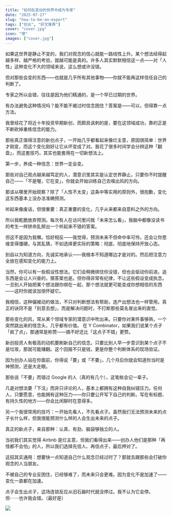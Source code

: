 ```yaml
---
title: "如何在变动的世界中成为专家"
date: "2025-07-27"
slug: "how-to-be-an-expert"
tags: ["创业", "好文推荐"]
cover: "cover.jpg"
icon: "😎"
images: ["cover.jpg"]
---
```

如果这世界是静止不变的，我们对观念的信心就能一路线性上升。某个想法经得起越多样、越严格的考验，就越可能是真的。许多人其实默默相信这一点——对「人性」这种变化不大的领域来说，这么想或许没错。



但对那些会变的东西——也就是几乎所有其他事物——你就不能再这样信任自己的判断了。



专家之所以会错，往往是因为他们精通的，是一个早已过期的世界。



有办法避免这种情况吗？能不能不被过时信念困住？答案是——可以，但得靠一点方法。



我曾经花了将近十年投资早期新创，而颇具讽刺的是，要在这领域成功，靠的正是不断砍掉重练信念的能力。



那些真正值得注意的新创点子，一开始几乎都看起来像烂主意，原因很简单：世界才刚变，而这个变化刚好让它从坏变成了对。我花了很多时间学会分辨这种「翻盘」，而这套技巧，其实也能套用在一切新想法上。



第一步，养成一种信念：世界一定会变。



那些对自己观点越来越笃定的人，潜意识里其实是认定世界静止。只要你不时提醒自己——「不是喔，它在变」，你就会开始训练自己去嗅出风的方向。



那该从哪里开始观察？除了「人性不太变」这条中等实用的原则外，很抱歉，变化这东西基本上没办法准确预测。



听起来像废话，但很重要：真正重要的变化，几乎从来都来自意料之外的方向。



所以我乾脆放弃预测。每次有人在访问里问我「未来怎么看」，我脑中都像没读书的考生一样拼命乱掰出一个听起来不错的答案。



但这不是因为我懒。恰好相反——我觉得，预测未来不但命中率可怜，还会让你思维变得僵硬。与其乱猜，不如选择更实际的策略：彻底、彻底地保持开放心态。



别自以为知道方向，先诚实地承认——我根本不知道哪边才是对的。然后把注意力全放在感知变化的能力上。



当然，你可以有一些假设性想法。它们会稍微绑住你没错，但也会驱动你前进。追东西是会让人兴奋的，猜答案也是。但你得非常有纪律，不让这些假设变成执念。
一旦别人开始把某个想法跟你绑在一起，那个想法就更可能变成你想相信的东西——这时你就该加倍怀疑它。



我相信，这种偏被动的做法，不只对判断想法有帮助，连产出想法也一样管用。真正的诀窍不是「刻意去想」，而是解决问题时，不打断那些莫名冒出来的直觉。



那些变化的风，常从某个领域专家的潜意识中吹出来。只要你对某件事够熟，一个突然跳出来的怪念头，几乎都有价值。
在 Y Combinator，如果我们说某个点子「疯了点」，那通常是称赞——搞不好还比「这点子不错」更赞。



新创投资人有极高的动机要刷新自己的信念。只要比别人早一步意识到某个点子不是垃圾，那就可能赚翻。这个回报不只是钱，更是你整个判断体系的现场验证。



因为创办人站在你面前，你得说「要」或「不要」，几个月后你就会知道你当时是神预测，还是大走眼。



那些说「不要」而错过 Google 的人（真的有几个），这笔帐会记一辈子。



凡是对想法要「下注」而非只评论的人，基本上都拥有这种自我纠错压力。任何人，只要愿意，也能拥有这种压力——你只要公开写下自己的判断。写在有标题、有持久性的地方——你会比闲聊时在意得多。



另一个我很常用的技巧：一开始先看人，不先看点子。虽然我们无法预测未来的点子长什么样，但我很能预测什么样的人会生出未来的点子。



真正的新点子，来自那种：认真、有劲、脑袋够独立的人。



当初我们其实觉得 Airbnb 是烂主意，但我们看得出来——创办人他们是那种「再怪都不会怕」的人，所以我们选择先信人、再信点子，最后押对了。



这招其实通用：想要快一点知道自己什么观念已经过时了？那就去跟那些会打破你观念的人当朋友。



不被自己的专业反困住，已经够难了，而未来只会更难。因为变化不是加速了——变化一直都在加速。



点子会生出点子，这场连锁反应从旧石器时代就没停过。我不认为它会停。
但⋯⋯也许我会错。（最好是）




![](https://prod-files-secure.s3.us-west-2.amazonaws.com/112d0858-5090-4d34-a606-b75eb8d65fd2/46476355-9cf3-4e99-9b7a-3531bc426380/1000202064.png?X-Amz-Algorithm=AWS4-HMAC-SHA256&X-Amz-Content-Sha256=UNSIGNED-PAYLOAD&X-Amz-Credential=ASIAZI2LB466XG4O4SEM%2F20250831%2Fus-west-2%2Fs3%2Faws4_request&X-Amz-Date=20250831T164654Z&X-Amz-Expires=3600&X-Amz-Security-Token=IQoJb3JpZ2luX2VjEJj%2F%2F%2F%2F%2F%2F%2F%2F%2F%2FwEaCXVzLXdlc3QtMiJHMEUCIQCVFmQkVSiz57TXpn%2Bo2PKQiJA3Wahv%2BYZbbGdyho7anwIgc03cBBw1AnAyWzdJgHay2V2cfCe3Z7rkFLuR4tJtgWIqiAQI8f%2F%2F%2F%2F%2F%2F%2F%2F%2F%2FARAAGgw2Mzc0MjMxODM4MDUiDHzkYzbCLNHYw3aMnyrcA7eOpI9Dy4XLI781shBysKp2S3vtCtzfR4vNoB37FFweKCekfxG%2B4%2B0jm8HmJw21xByXRhnGyTouGuRltkyZwytlmo2AIUiryC4G9QauLtV1Y9GHB0vCYJfeygdh2xAKxRbBVGOQwuL13Z0s6BcEzzpXsLa5Onk8DotyBgAp7a%2BlI7yYE7yqcSKiln0mK4VduVxn1GDdNK8n1nawlLydit9fL%2FkJ797PF9rBndpdITUKJqc2YwEQb4pJLDG2M7k%2FrjtUV8bRwbry54S3DV6gPFkbGfNJ9C9yVtHkfNdWdtFPz1RvFp2G6Ot8u%2Fcby3uFYOd1%2FaLDk1Dhj3XPTtCXG1LoX3zGdeNcjQ9x6TqsTEKEEkoLInd4m66qBtHIgOnv6iPYAlAC6bUe15vn%2Bbhh6qTlrtFwXbW4ZNyc%2F2h9cmTa0oMT3x4w3dN9gaWMwMlvpzGyGrat%2BJVChuJUhDQ%2FFSbu3KjVO%2B%2F%2Bfu6lH%2BPBzBjGMbCCtXoJX%2FP%2BKYRkj3l8C69ZvRzxM6%2BtA4SN0wkHkWB2mbN57Q4HbUp51JyHKWOnqZxRMu1nbW%2FduGYg%2FABnkk1DNHzI8XItwLqmOg%2BbUtoh9iWnULAZ5AucxbxWZa8GULj95St5XY08tmRhMNTa0cUGOqUBsLvLv7%2BY0ji6GrI6jMv6O%2BvZ36Z91kMGZo594RRvdezZEevTAPUGrt2RZ85zfTqHeIUftgvyh1lt24awVlSLpzAd6dcFpWpqoQ17sgJtGW%2Bq%2F%2FribrbobQ43%2BSdb8xcCEolEGG3nLQg5hjIILaGDa9kckE4cB7nbM26huewD0idDz8hvL7iE7Qod7%2BEw8JVsMtR7FjtnYOUhvPWzTI4VbGT2gaRq&X-Amz-Signature=66b1f1d2bffa2e5765bb19e3d0ad11ec18a2795d4729bc0e9f7e914139e37c7b&X-Amz-SignedHeaders=host&x-amz-checksum-mode=ENABLED&x-id=GetObject)

